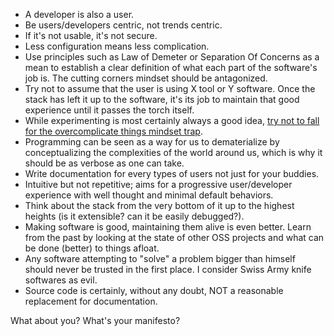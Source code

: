 - A developer is also a user.
- Be users/developers centric, not trends centric.
- If it's not usable, it's not secure.
- Less configuration means less complication.
- Use principles such as Law of Demeter or Separation Of Concerns as a mean to establish a clear definition of what each part of the software's job is. The cutting corners mindset should be antagonized.
- Try not to assume that the user is using X tool or Y software. Once the stack has left it up to the software, it's its job to maintain that good experience until it passes the torch itself.
- While experimenting is most certainly always a good idea, [try not to fall for the overcomplicate things mindset trap](http://motherfuckingwebsite.com/).
- Programming can be seen as a way for us to dematerialize by conceptualizing the complexities of the world around us, which is why it should be as verbose as one can take.
- Write documentation for every types of users not just for your buddies.
- Intuitive but not repetitive; aims for a progressive user/developer experience with well thought and minimal default behaviors.
- Think about the stack from the very bottom of it up to the highest heights (is it extensible? can it be easily debugged?).
- Making software is good, maintaining them alive is even better. Learn from the past by looking at the state of other OSS projects and what can be done (better) to things afloat.
- Any software attempting to "solve" a problem bigger than himself should never be trusted in the first place. I consider Swiss Army knife softwares as evil.
- Source code is certainly, without any doubt, NOT a reasonable replacement for documentation. 

What about you? What's your manifesto?
